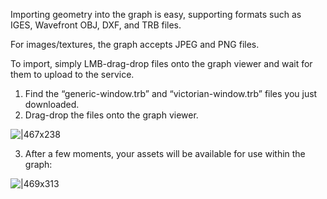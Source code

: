 Importing geometry into the graph is easy, supporting formats such as IGES, Wavefront OBJ, DXF, and TRB files.

For images/textures, the graph accepts JPEG and PNG files.

To import, simply LMB-drag-drop files onto the graph viewer and wait for them to upload to the service.

1. Find the “generic-window.trb” and “victorian-window.trb” files you just downloaded.
2. Drag-drop the files onto the graph viewer.

![|467x238](https://lh5.googleusercontent.com/0C9580ezzfGlc5LI3MTaM7G7zXj73F85jGjCyb--iB2N8cunHD87OkgPz9LkBUqPTOTsoi2VHi8ilU6VmhRV5LMXykGMM63sVkNmmPZNWNspH36R4WnP5mGXO4O0cSAuJQXSK0wRclTg0u3MaifeBjsTEpFgVeegudcELDajt6xYua_rPSgk0n-pwg)

3. After a few moments, your assets will be available for use within the graph:

![|469x313](https://lh5.googleusercontent.com/9mnHvOnfTwWsEAASVvWFp-ah2cI6AdGS3Vj4xrpyOKDscpWNw_ezCR4vP4SQbHeVLeEn-lpVfpeCfj6d1CxqX2zwzIB8fLHmWhSemQpxSI0WYW89eun5eJzv8VjfNIiiu3xWPV01gQp9DHIe6KdS_zYUsunJKc0Xys2mbCDOdqcegsSA4km1FshgKA)